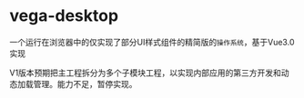 # vega-desktop

一个运行在浏览器中的仅实现了部分UI样式组件的精简版的`操作系统`，基于Vue3.0实现

V1版本预期把主工程拆分为多个子模块工程，以实现内部应用的第三方开发和动态加载管理。能力不足，暂停实现。
